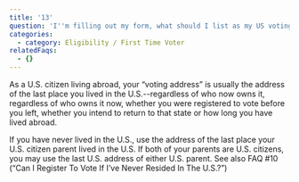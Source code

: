 ```yaml
---
title: '13'
question: 'I''m filling out my form, what should I list as my US voting address?'
categories:
  - category: Eligibility / First Time Voter
relatedFaqs:
  - {}
---
```

As a U.S. citizen living abroad, your “voting address” is usually the address of the last place you lived in the U.S.--regardless of who now owns it, regardless of who owns it now, whether you were registered to vote before you left, whether you intend to return to that state or how long you have lived abroad.

If you have never lived in the U.S., use the address of the last place your U.S. citizen parent lived in the U.S. If both of your parents are U.S. citizens, you may use the last U.S. address of either U.S. parent. See also FAQ #10 (“Can I Register To Vote If I’ve Never Resided In The U.S.?”) 
